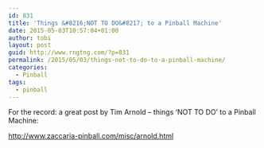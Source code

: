 ```yaml
---
id: 831
title: 'Things &#8216;NOT TO DO&#8217; to a Pinball Machine'
date: 2015-05-03T10:57:04+01:00
author: tobi
layout: post
guid: http://www.rngtng.com/?p=831
permalink: /2015/05/03/things-not-to-do-to-a-pinball-machine/
categories:
  - Pinball
tags:
  - pinball
---
```

For the record: a great post by Tim Arnold &#8211; things &#8216;NOT TO DO&#8217; to a Pinball Machine:

<http://www.zaccaria-pinball.com/misc/arnold.html>